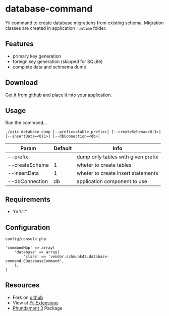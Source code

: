 database-command
================

Yii command to create database migrations from existing schema. 
Migration classes are created in application `runtime` folder.

Features
--------

* primary key generation
* foreign key generation (skipped for SQLite)
* complete data and schmema dump

Download
--------

[Get it from github](https://github.com/schmunk42/database-command/tags) and place it into your application.

Usage
-----

Run the command...

    ./yiic database dump [--prefix=<table_prefix>] [--createSchema=<0|1>] [--insertData=<0|1>] [--dbConnection=<db>]


Param            | Default | Info
-----------------|---------|-----------------------------------
--prefix         |         | dump only tables with given prefix
--createSchema   | 1       | wheter to create tables 
--insertData     | 1       | wheter to create insert statements
--dbConnection   | db      | application component to use


Requirements
------------

 * Yii 1.1.*

Configuration
-------------

`config/console.php`

    'commandMap' => array(
        'database' => array(
            'class' => 'vendor.schmunk42.database-command.EDatabaseCommand',
        ),
    )

Resources
---------

* Fork on [github](https://github.com/schmunk42/database-command)
* View at [Yii Extensions]()
* [Phundament 3](http://phundament.com) Package